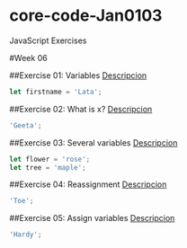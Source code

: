 # core-code-Jan0103

JavaScript Exercises

#Week 06

##Exercise 01: Variables
[Descripcion](https://www.jshero.net/en/koans/var.html)

```javascript
let firstname = 'Lata';
```

##Exercise 02: What is x?
[Descripcion](https://www.jshero.net/en/koans/jsx01.html)

```javascript
'Geeta';
```

##Exercise 03: Several variables
[Descripcion](https://www.jshero.net/en/koans/var2.html)

```javascript
let flower = 'rose';
let tree = 'maple';
```

##Exercise 04: Reassignment
[Descripcion](https://www.jshero.net/en/koans/jsx02.html)

```javascript
'Toe';
```

##Exercise 05: Assign variables
[Descripcion](https://www.jshero.net/en/koans/jsx03.html)

```javascript
'Hardy';
```
